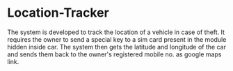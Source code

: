 # Location-Tracker
The system is developed to track the location of a vehicle in case of theft. It requires the owner to send a special key to a sim card present in the module hidden inside car. The system then gets the latitude and longitude of the car and sends them back to the owner's registered mobile no. as google maps link.
